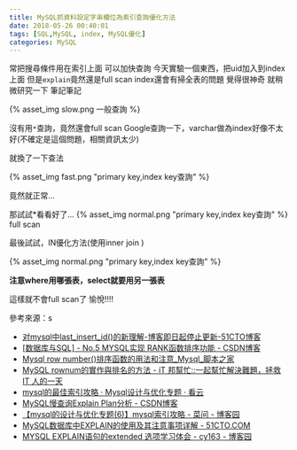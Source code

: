 ```yaml
---
title: MySQL抓資料設定字串欄位為索引查詢優化方法
date: 2018-05-26 00:40:01
tags: [SQL,MySQL, index, MySQL優化]
categories: MySQL
---
```


常把搜尋條件用在索引上面
可以加快查詢
今天實驗一個東西，把uid加入到index上面
但是`explain`竟然還是full scan
index還會有掃全表的問題
覺得很神奇
就稍微研究一下
筆記筆記

<!--more-->

{% asset_img slow.png 一般查詢 %}

沒有用`*`查詢，竟然還會full scan
Google查詢一下，varchar做為index好像不太好(不確定是這個問題，相關資訊太少)

就換了一下查法

{% asset_img fast.png "primary key,index key查詢" %}

竟然就正常...

那試試*看看好了...
{% asset_img normal.png "primary key,index key查詢" %}
full scan

最後試試，IN優化方法(使用inner join )

{% asset_img normal.png "primary key,index key查詢" %}

**注意where用哪張表，select就要用另一張表**

這樣就不會full scan了
愉悅!!!!

參考來源：s
* [对mysql中last_insert_id()的新理解-博客即日起停止更新-51CTO博客](http://blog.51cto.com/sucre/723808)
* [[数据库与SQL] - No.5 MYSQL实现 RANK函数排序功能 - CSDN博客](https://blog.csdn.net/tjuyanming/article/details/77825875)
* [Mysql row number()排序函数的用法和注意_Mysql_脚本之家](http://www.jb51.net/article/87777.htm)
* [MySQL rownum的實作與排名的方法 - iT 邦幫忙::一起幫忙解決難題，拯救 IT 人的一天](https://ithelp.ithome.com.tw/articles/10136053)
* [mysql的最佳索引攻略 · Mysql设计与优化专题 · 看云](https://www.kancloud.cn/thinkphp/mysql-design-optimalize/39319)
* [MySQL慢查询Explain Plan分析 - CSDN博客](https://blog.csdn.net/leyangjun/article/details/52846534)
* [【mysql的设计与优化专题(6)】mysql索引攻略 - 菜问 - 博客园](http://www.cnblogs.com/nixi8/p/4574709.html)
* [MySQL数据库中EXPLAIN的使用及其注意事项详解 - 51CTO.COM](http://database.51cto.com/art/201108/285341.htm)
* [MYSQL EXPLAIN语句的extended 选项学习体会 - cy163 - 博客园](http://www.cnblogs.com/cy163/archive/2009/05/28/1491473.html)